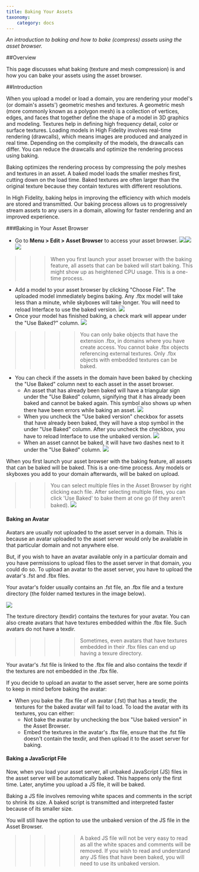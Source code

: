 ```yaml
---
title: Baking Your Assets
taxonomy:
    category: docs
---
```


*An introduction to baking and how to bake (compress) assets using the asset browser.*

##Overview

This page discusses what baking (texture and mesh compression) is and how you can bake your assets using the asset browser. 

##Introduction

When you upload a model or load a domain, you are rendering your model's (or domain's assets') geometric meshes and textures. A geometric mesh (more commonly known as a polygon mesh) is a collection of vertices, edges, and faces that together define the shape of a model in 3D graphics and modeling. Textures help in defining high frequency detail, color or surface textures. Loading models in High Fidelity involves real-time rendering (drawcalls), which means images are produced and analyzed in real time. Depending on the complexity of the models, the drawcalls can differ. You can reduce the drawcalls and optimize the rendering process using baking. 

Baking optimizes the rendering process by compressing the poly meshes and textures in an asset. A baked model loads the smaller meshes first, cutting down on the load time. Baked textures are often larger than the original texture because they contain textures with different resolutions. 

In High Fidelity, baking helps in improving the efficiency with which models are stored and transmitted. Our baking process allows us to progressively stream assets to any users in a domain, allowing for faster rendering and an improved experience. 

###Baking in Your Asset Browser

* Go to **Menu > Edit > Asset Browser** to access your asset browser. ![](edit-asset-browser.PNG)![](asset-browser.PNG)![](baking-tooltip.PNG)
>>>When you first launch your asset browser with the baking feature, all assets that can be baked will start baking. This might show up as heightened CPU usage. This is a one-time process.

* Add a model to your asset browser by clicking "Choose File". The uploaded model immediately begins baking. Any .fbx model will take less than a minute, while skyboxes will take longer. You will need to reload Interface to use the baked version. ![](model-baking.PNG)
* Once your model has finished baking, a check mark will appear under the "Use Baked?" column. ![](finished-baking.PNG)
>>>>> You can only bake objects that have the extension .fbx, in domains where you have create access. You cannot bake .fbx objects referencing external textures. Only .fbx objects with embedded textures can be baked. 


* You can check if the assets in the domain have been baked by checking the "Use Baked" column next to each asset in the asset browser. 
  * An asset that has already been baked will have a triangular sign under the "Use Baked" column, signifying that it has already been baked and cannot be baked again. This symbol also shows up when there have been errors while baking an asset. ![](baked.PNG)
  * When you uncheck the "Use baked version" checkbox for assets that have already been baked, they will have a stop symbol in the under "Use Baked" column. After you uncheck the checkbox, you have to reload Interface to use the unbaked version. ![](uncheck-bake.PNG)
  * When an asset cannot be baked, it will have two dashes next to it under the "Use Baked" column. ![](no-bake.PNG)

When you first launch your asset browser with the baking feature, all assets that can be baked will be baked. This is a one-time process. Any models or skyboxes you add to your domain afterwards, will be baked on upload. 

>>> You can select multiple files in the Asset Browser by right clicking each file. After selecting multiple files, you can click 'Use Baked' to bake them at one go (if they aren't baked). ![](select-multiple.PNG) 

#### Baking an Avatar

Avatars are usually not uploaded to the asset server in a domain. This is because an avatar uploaded to the asset server would only be available in that particular domain and not anywhere else. 

But, if you wish to have an avatar available only in a particular domain and you have permissions to upload files to the asset server in that domain, you could do so. To upload an avatar to the asset server, you have to upload the avatar's .fst and .fbx files. 

Your avatar's folder usually contains an .fst file, an .fbx file and a texture directory (the folder named textures in the image below). 

![](avatar-fst-fbx.png) 

The texture directory (texdir) contains the textures for your avatar. You can also create avatars that have textures embedded within the .fbx file. Such avatars do not have a texdir. 

>>>>> Sometimes, even avatars that have textures embedded in their .fbx files can end up having a texure directory. 

Your avatar's .fst file is linked to the .fbx file and also contains the texdir if the textures are not embedded in the .fbx file. 

If you decide to upload an avatar to the asset server, here are some points to keep in mind before baking the avatar:

* When you bake the .fbx file of an avatar (.fst) that has a texdir, the textures for the baked avatar will fail to load. To load the avatar with its textures, you can either:
  * Not bake the avatar by unchecking the box "Use baked version" in the Asset Browser. 
  * Embed the textures in the avatar's .fbx file, ensure that the .fst file doesn't contain the texdir, and then upload it to the asset server for baking. 




#### Baking a JavaScript File

Now, when you load your asset server, all unbaked JavaScript (JS) files in the asset server will be automatically baked. This happens only the first time. Later, anytime you upload a JS file, it will be baked. 

Baking a JS file involves removing white spaces and comments in the script to shrink its size. A baked script is transmitted and interpreted faster because of its smaller size. 

You will still have the option to use the unbaked version of the JS file in the Asset Browser. 

> > > > > A baked JS file will not be very easy to read as all the white spaces and comments will be removed. If you wish to read and understand any JS files that have been baked, you will need to use its unbaked version.


